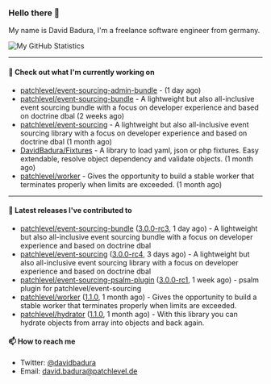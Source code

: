 ### Hello there 👋

My name is David Badura, I'm a freelance software engineer from germany.

![My GitHub Statistics](https://github-readme-stats.vercel.app/api?username=DavidBadura&show_icons=true&count_private=true&hide_title=true)

---

#### 👷 Check out what I'm currently working on

- [patchlevel/event-sourcing-admin-bundle](https://github.com/patchlevel/event-sourcing-admin-bundle) -  (1 day ago)
- [patchlevel/event-sourcing-bundle](https://github.com/patchlevel/event-sourcing-bundle) - A lightweight but also all-inclusive event sourcing bundle with a focus on developer experience and based on doctrine dbal (2 weeks ago)
- [patchlevel/event-sourcing](https://github.com/patchlevel/event-sourcing) - A lightweight but also all-inclusive event sourcing library with a focus on developer experience and based on doctrine dbal (1 month ago)
- [DavidBadura/Fixtures](https://github.com/DavidBadura/Fixtures) - A library to load yaml, json or php fixtures. Easy extendable, resolve object dependency and validate objects. (1 month ago)
- [patchlevel/worker](https://github.com/patchlevel/worker) - Gives the opportunity to build a stable worker that terminates properly when limits are exceeded. (1 month ago)

---

#### 🔭 Latest releases I've contributed to

- [patchlevel/event-sourcing-bundle](https://github.com/patchlevel/event-sourcing-bundle) ([3.0.0-rc3](https://github.com/patchlevel/event-sourcing-bundle/releases/tag/3.0.0-rc3), 1 day ago) - A lightweight but also all-inclusive event sourcing bundle with a focus on developer experience and based on doctrine dbal
- [patchlevel/event-sourcing](https://github.com/patchlevel/event-sourcing) ([3.0.0-rc4](https://github.com/patchlevel/event-sourcing/releases/tag/3.0.0-rc4), 3 days ago) - A lightweight but also all-inclusive event sourcing library with a focus on developer experience and based on doctrine dbal
- [patchlevel/event-sourcing-psalm-plugin](https://github.com/patchlevel/event-sourcing-psalm-plugin) ([3.0.0-rc1](https://github.com/patchlevel/event-sourcing-psalm-plugin/releases/tag/3.0.0-rc1), 1 week ago) - psalm plugin for patchlevel/event-sourcing
- [patchlevel/worker](https://github.com/patchlevel/worker) ([1.1.0](https://github.com/patchlevel/worker/releases/tag/1.1.0), 1 month ago) - Gives the opportunity to build a stable worker that terminates properly when limits are exceeded.
- [patchlevel/hydrator](https://github.com/patchlevel/hydrator) ([1.1.0](https://github.com/patchlevel/hydrator/releases/tag/1.1.0), 1 month ago) - With this library you can hydrate objects from array into objects and back again. 

#### 📫 How to reach me

- Twitter: [@davidbadura](https://twitter.com/davidbadura)
- Email: [david.badura@patchlevel.de](mailto:david.badura@patchlevel.de)